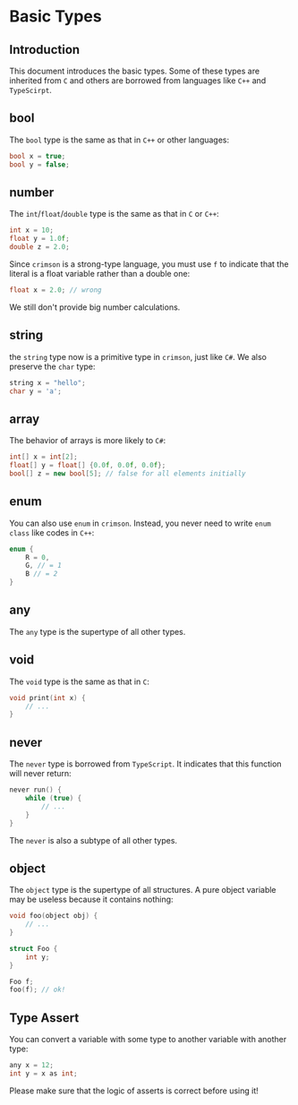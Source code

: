 # Basic Types
## Introduction
This document introduces the basic types. Some of these types are inherited from `C` and others are borrowed from 
languages like `C++` and `TypeScirpt`.

## bool
The `bool` type is the same as that in `C++` or other languages:

```c++
bool x = true;
bool y = false;
```

## number
The `int`/`float`/`double` type is the same as that in `C` or `C++`:

```c++
int x = 10;
float y = 1.0f;
double z = 2.0;
```

Since `crimson` is a strong-type language, you must use `f` to indicate that the literal is a float variable rather than a double one:

```c++
float x = 2.0; // wrong
```

We still don't provide big number calculations.

## string
the `string` type now is a primitive type in `crimson`, just like `C#`. We also preserve the `char` type:

```c++
string x = "hello";
char y = 'a';
```

## array
The behavior of arrays is more likely to `C#`:

```c++
int[] x = int[2];
float[] y = float[] {0.0f, 0.0f, 0.0f};
bool[] z = new bool[5]; // false for all elements initially
```

## enum
You can also use `enum` in `crimson`. Instead, you never need to write `enum class` like codes in `C++`:

```c++
enum {
    R = 0,
    G, // = 1
    B // = 2
}
```

## any
The `any` type is the supertype of all other types.

## void
The `void` type is the same as that in `C`:

```c++
void print(int x) {
    // ...
}
```


## never
The `never` type is borrowed from `TypeScript`. It indicates that this function will never return:

```c++
never run() {
    while (true) {
        // ...
    }
}
```

The `never` is also a subtype of all other types.

## object
The `object` type is the supertype of all structures. A pure object variable may be useless because it contains nothing:

```c++
void foo(object obj) {
    // ...
}

struct Foo {
    int y;
}

Foo f;
foo(f); // ok!
```

## Type Assert
You can convert a variable with some type to another variable with another type:

```c++
any x = 12;
int y = x as int;
```

Please make sure that the logic of asserts is correct before using it!